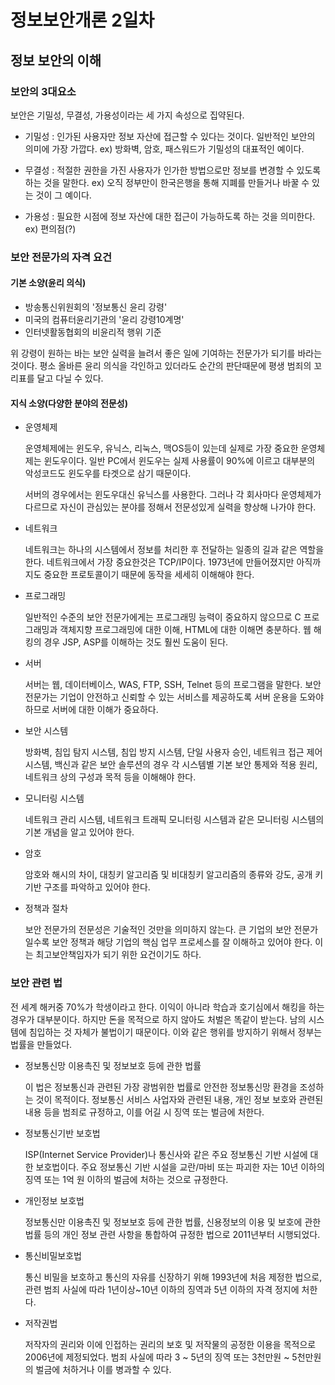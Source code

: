 # 정보보안개론 2일차

## 정보 보안의 이해

### 보안의 3대요소

보안은 기밀성, 무결성, 가용성이라는 세 가지 속성으로 집약된다.

  - 기밀성 : 인가된 사용자만 정보 자산에 접근할 수 있다는 것이다. 일반적인 보안의 의미에 가장 가깝다. ex) 방화벽, 암호, 패스워드가 기밀성의 대표적인 예이다.
  
  - 무결성 : 적절한 권한을 가진 사용자가 인가한 방법으로만 정보를 변경할 수 있도록 하는 것을 말한다. ex) 오직 정부만이 한국은행을 통해 지폐를 만들거나 바꿀 수 있는 것이 그 예이다.
  
  - 가용성 : 필요한 시점에 정보 자산에 대한 접근이 가능하도록 하는 것을 의미한다. ex) 편의점(?)
  
### 보안 전문가의 자격 요건
#### 기본 소양(윤리 의식)
  - 방송통신위원회의 '정보통신 윤리 강령'
  - 미국의 컴퓨터윤리기관의 '윤리 강령10계명'
  - 인터넷활동협회의 비윤리적 행위 기준

  위 강령이 원하는 바는 보안 실력을 늘려서 좋은 일에 기여하는 전문가가 되기를 바라는 것이다. 평소 올바른 윤리 의식을 각인하고 있더라도 순간의 판단때문에 평생 범죄의 꼬리표를 달고 다닐 수 있다.

#### 지식 소양(다양한 분야의 전문성)
  - 운영체제
  
    운영체제에는 윈도우, 유닉스, 리눅스, 맥OS등이 있는데 실제로 가장 중요한 운영체제는 윈도우이다.
    일반 PC에서 윈도우는 실제 사용률이 90%에 이르고 대부분의 악성코드도 윈도우를 타겟으로 삼기 때문이다.
    
    서버의 경우에서는 윈도우대신 유닉스를 사용한다. 그러나 각 회사마다 운영체제가 다르므로 자신이 관심있는 분야를 정해서 전문성있게 실력을 향상해 나가야 한다.
    
  - 네트워크
  
    네트워크는 하나의 시스템에서 정보를 처리한 후 전달하는 일종의 길과 같은 역할을 한다.
    네트워크에서 가장 중요한것은 TCP/IP이다. 1973년에 만들어졌지만 아직까지도 중요한 프로토콜이기 때문에 동작을 세세히 이해해야 한다.
    
  - 프로그래밍
  
    일반적인 수준의 보안 전문가에게는 프로그래밍 능력이 중요하지 않으므로 C 프로그래밍과 객체지향 프로그래밍에 대한 이해, HTML에 대한 이해면 충분하다.
    웹 해킹의 경우 JSP, ASP를 이해하는 것도 훨씬 도움이 된다.
    
  - 서버
  
    서버는 웹, 데이터베이스, WAS, FTP, SSH, Telnet 등의 프로그램을 말한다. 
    보안 전문가는 기업이 안전하고 신뢰할 수 있는 서비스를 제공하도록 서버 운용을 도와야 하므로 서버에 대한 이해가 중요하다.
    
  - 보안 시스템
  
    방화벽, 침입 탐지 시스템, 침입 방지 시스템, 단일 사용자 승인, 네트워크 접근 제어 시스템, 백신과 같은 보안 솔루션의 경우 각 시스템별 기본 보안 통제와 적용 원리, 네트워크 상의 구성과 목적 등을 이해해야 한다.
 
  - 모니터링 시스템
 
    네트워크 관리 시스템, 네트워크 트래픽 모니터링 시스템과 같은 모니터링 시스템의 기본 개념을 알고 있어야 한다.
    
  - 암호
  
    암호와 해시의 차이, 대칭키 알고리즘 및 비대칭키 알고리즘의 종류와 강도, 공개 키 기반 구조를 파악하고 있어야 한다.
    
  - 정책과 절차
  
    보안 전문가의 전문성은 기술적인 것만을 의미하지 않는다. 큰 기업의 보안 전문가일수록 보안 정책과 해당 기업의 핵심 업무 프로세스를 잘 이해하고 있어야 한다.
    이는 최고보안책임자가 되기 위한 요건이기도 하다.
  
### 보안 관련 법
 전 세계 해커중 70%가 학생이라고 한다. 이익이 아니라 학습과 호기심에서 해킹을 하는 경우가 대부분이다.
 하지만 돈을 목적으로 하지 않아도 처벌은 똑같이 받는다. 남의 시스템에 침입하는 것 자체가 불법이기 때문이다.
 이와 같은 행위를 방지하기 위해서 정부는 법률을 만들었다.
  
  - 정보통신망 이용촉진 및 정보보호 등에 관한 법률
      
    이 법은 정보통신과 관련된 가장 광범위한 법률로 안전한 정보통신망 환경을 조성하는 것이 목적이다.
    정보통신 서비스 사업자와 관련된 내용, 개인 정보 보호와 관련된 내용 등을 범죄로 규정하고, 이를 어길 시 징역 또는 벌금에 처한다.
    
  - 정보통신기반 보호법
  
    ISP(Internet Service Provider)나 통신사와 같은 주요 정보통신 기반 시설에 대한 보호법이다.
    주요 정보통신 기반 시설을 교란/마비 또는 파괴한 자는 10년 이하의 징역 또는  1억 원 이하의 벌금에 처하는 것으로 규정한다.
    
  - 개인정보 보호법
  
    정보통신만 이용촉진 및 정보보호 등에 관한 법률, 신용정보의 이용 및 보호에 관한 법률 등의 개인 정보 관련 사항을 통합하여 규정한 법으로 2011년부터 시행되었다.
    
  - 통신비밀보호법
  
    통신 비밀을 보호하고 통신의 자유를 신장하기 위해 1993년에 처음 제정한 법으로, 관련 범죄 사실에 따라 1년이상~10년 이하의 징역과 5년 이하의 자격 정지에 처한다.
    
  - 저작권법
    
    저작자의 권리와 이에 인접하는 권리의 보호 및 저작물의 공정한 이용을 목적으로 2006년에 제정되었다. 범죄 사실에 따라 3 ~ 5년의 징역 또는 3천만원 ~ 5천만원의 벌금에 처하거나 이를 병과할 수 있다.
  
  
